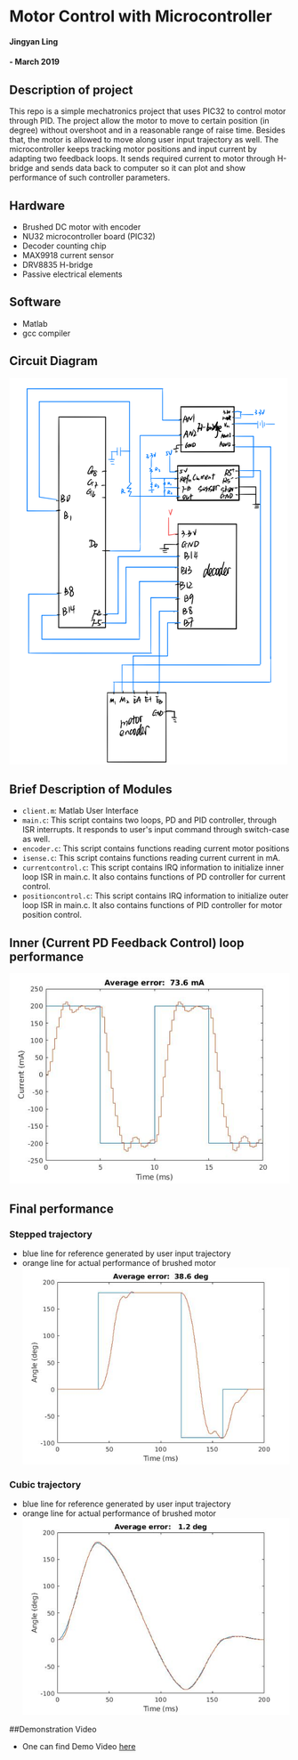 # Motor Control with Microcontroller
#### Jingyan Ling
#### - March 2019

## Description of project

This repo is a simple mechatronics project that uses PIC32 to control motor through PID. The project allow the motor to move to certain position (in degree) without overshoot and in a reasonable range of raise time. Besides that, the motor is allowed to move along user input trajectory as well. The microcontroller keeps tracking motor positions and input current by adapting two feedback loops. It sends required current to motor through H-bridge and sends data back to computer so it can plot and show performance of such controller parameters.

## Hardware
- Brushed DC motor with encoder
- NU32 microcontroller board (PIC32)
- Decoder counting chip
- MAX9918 current sensor
- DRV8835 H-bridge
- Passive electrical elements
  
## Software
- Matlab
- gcc compiler
  
## Circuit Diagram
![mechatronics_circuit](https://github.com/monkalynn813/motor_control_with_pic32/blob/master/img/mechatronics_circuit.png)

## Brief Description of Modules
- `client.m`: Matlab User Interface
- `main.c`: This script contains two loops, PD and PID controller, through ISR interrupts. It responds to user's input command through switch-case as well.
- `encoder.c`: This script contains functions reading current motor positions
- `isense.c`: This script contains functions reading current current in mA.
- `currentcontrol.c`: This script contains IRQ information to initialize inner loop ISR in main.c. It also contains functions of PD controller for current control.
- `positioncontrol.c`: This script contains IRQ information to initialize outer loop ISR in main.c. It also contains functions of PID controller for motor position control.

## Inner (Current PD Feedback Control) loop performance
![PI_response](https://github.com/monkalynn813/motor_control_with_pic32/blob/master/img/PI_response.jpg)

## Final performance 
### Stepped trajectory
- blue line for reference generated by user input trajectory
- orange line for actual performance of brushed motor
![step final](https://github.com/monkalynn813/motor_control_with_pic32/blob/master/img/step%20final.jpg)

### Cubic trajectory
- blue line for reference generated by user input trajectory
- orange line for actual performance of brushed motor
![cubic final](https://github.com/monkalynn813/motor_control_with_pic32/blob/master/img/cubic%20final.jpg) 

##Demonstration Video
- One can find Demo Video [here](https://youtu.be/KC1MuiPBfsM)

